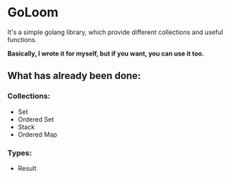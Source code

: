 # GoLoom
It's a simple golang library, which provide different collections and useful functions.

**Basically, I wrote it for myself, but if you want, you can use it too.**

## What has already been done:
### Collections:
- Set
- Ordered Set
- Stack
- Ordered Map


### Types:
- Result